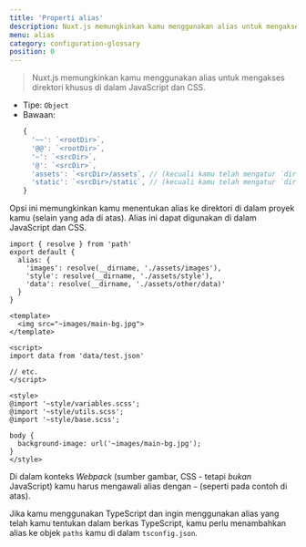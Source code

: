 ```yaml
---
title: 'Properti alias'
description: Nuxt.js memungkinkan kamu menggunakan alias untuk mengakses direktori khusus di dalam JavaScript dan CSS.
menu: alias
category: configuration-glossary
position: 0
---
```


> Nuxt.js memungkinkan kamu menggunakan alias untuk mengakses direktori khusus di dalam JavaScript dan CSS.

- Tipe: `Object`
- Bawaan:
  ```js
  {
    '~~': `<rootDir>`,
    '@@': `<rootDir>`,
    '~': `<srcDir>`,
    '@': `<srcDir>`,
    'assets': `<srcDir>/assets`, // (kecuali kamu telah mengatur `dir.assets` khusus)
    'static': `<srcDir>/static`, // (kecuali kamu telah mengatur `dir.static` khusus)
  }
  ```

Opsi ini memungkinkan kamu menentukan alias ke direktori di dalam proyek kamu (selain yang ada di atas). Alias ini dapat digunakan di dalam JavaScript dan CSS.

```js{}[nuxt.config.js]
import { resolve } from 'path'
export default {
  alias: {
    'images': resolve(__dirname, './assets/images'),
    'style': resolve(__dirname, './assets/style'),
    'data': resolve(__dirname, './assets/other/data)'
  }
}
```

```html{}[components/example.vue]
<template>
  <img src="~images/main-bg.jpg">
</template>

<script>
import data from 'data/test.json'

// etc.
</script>

<style>
@import '~style/variables.scss';
@import '~style/utils.scss';
@import '~style/base.scss';

body {
  background-image: url('~images/main-bg.jpg');
}
</style>
```

<base-alert type="warning">Di dalam konteks _Webpack_ (sumber gambar, CSS - tetapi _bukan_ JavaScript) kamu harus mengawali alias dengan `~` (seperti pada contoh di atas).</base-alert>

<base-alert type="info">Jika kamu menggunakan TypeScript dan ingin menggunakan alias yang telah kamu tentukan dalam berkas TypeScript, kamu perlu menambahkan alias ke objek `paths` kamu di dalam `tsconfig.json`.</base-alert>
